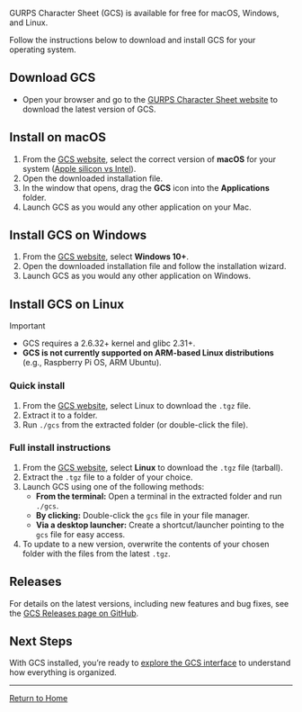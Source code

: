 GURPS Character Sheet (GCS) is available for free for macOS, Windows, and Linux.

Follow the instructions below to download and install GCS for your operating system.
## Download GCS
- Open your browser and go to the [GURPS Character Sheet website](https://gurpscharactersheet.com/) to download the latest version of GCS.
## Install on macOS
1. From the [GCS website](https://gurpscharactersheet.com/), select the correct version of **macOS** for your system ([Apple silicon vs Intel](https://support.apple.com/en-gb/116943)).
2. Open the downloaded installation file.
3. In the window that opens, drag the **GCS** icon into the **Applications** folder.
4. Launch GCS as you would any other application on your Mac.
## Install GCS on Windows
1. From the [GCS website](https://gurpscharactersheet.com/), select **Windows 10+**.
2. Open the downloaded installation file and follow the installation wizard.
3. Launch GCS as you would any other application on Windows.

## Install GCS on Linux
> [!IMPORTANT]
> - GCS requires a 2.6.32+ kernel and glibc 2.31+.
> - **GCS is not currently supported on ARM-based Linux distributions** (e.g., Raspberry Pi OS, ARM Ubuntu).
### Quick install
1. From the [GCS website](https://gurpscharactersheet.com), select Linux to download the `.tgz` file.
2. Extract it to a folder.
3. Run `./gcs` from the extracted folder (or double-click the file).
### Full install instructions
1. From the [GCS website](https://gurpscharactersheet.com), select **Linux** to download the `.tgz` file (tarball).
2. Extract the `.tgz` file to a folder of your choice.
3. Launch GCS using one of the following methods:
    - **From the terminal:** Open a terminal in the extracted folder and run `./gcs`.
    - **By clicking:** Double-click the `gcs` file in your file manager.
    - **Via a desktop launcher:** Create a shortcut/launcher pointing to the `gcs` file for easy access.
4. To update to a new version, overwrite the contents of your chosen folder with the files from the latest `.tgz`.

## Releases
For details on the latest versions, including new features and bug fixes, see the [GCS Releases page on GitHub](https://github.com/richardwilkes/gcs/releases).

## Next Steps
With GCS installed, you’re ready to [explore the GCS interface](Explore%20the%20GCS%20interface.md) to understand how everything is organized.

---
[Return to Home](Home.md)